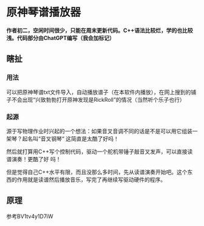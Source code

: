 # 原神琴谱播放器
**作者初二，空闲时间很少，只能在周末更新代码。C++语法比较烂，学的也比较浅。代码部分由ChatGPT编写（我会加标记）**
## 瞎扯
### 用法
可以把原神琴谱txt文件导入，自动播放谱子（在本软件内播放），在网上搜到的铺子不会出现“兴致勃勃打开原神发现是RickRoll”的情况（当然听个乐子也行）
### 起源
源于写物理作业时兴起的一个想法：如果音叉音调不同的话是不是可以用它组装一架琴？起名叫“音叉钢琴“
这简直是太酷了好吗！

然后就打算用C++写个控制代码，驱动一个舵机带锤子敲音叉发声，可以直接读谱演奏！更酷了好
吗！

但是觉得自己C++水平有限，而且没那么多时间，先从读谱演奏开始吧。这个东西的作用就是读谱然后播放音乐，写完了再继续写驱动硬件的程序。
## 原理
参考BV1tv4y1D7iW
